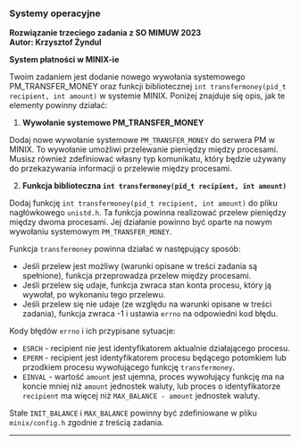 ### Systemy operacyjne

<b> Rozwiązanie trzeciego zadania z SO MIMUW 2023 </b> <br />
<b> Autor: Krzysztof Żyndul </b>


**System płatności w MINIX-ie**

Twoim zadaniem jest dodanie nowego wywołania systemowego PM_TRANSFER_MONEY oraz funkcji bibliotecznej `int transfermoney(pid_t recipient, int amount)` w systemie MINIX. Poniżej znajduje się opis, jak te elementy powinny działać:

1. **Wywołanie systemowe PM_TRANSFER_MONEY**

Dodaj nowe wywołanie systemowe `PM_TRANSFER_MONEY` do serwera PM w MINIX. To wywołanie umożliwi przelewanie pieniędzy między procesami. Musisz również zdefiniować własny typ komunikatu, który będzie używany do przekazywania informacji o przelewie między procesami.

2. **Funkcja biblioteczna `int transfermoney(pid_t recipient, int amount)`**

Dodaj funkcję `int transfermoney(pid_t recipient, int amount)` do pliku nagłówkowego `unistd.h`. Ta funkcja powinna realizować przelew pieniędzy między dwoma procesami. Jej działanie powinno być oparte na nowym wywołaniu systemowym `PM_TRANSFER_MONEY`.

Funkcja `transfermoney` powinna działać w następujący sposób:

- Jeśli przelew jest możliwy (warunki opisane w treści zadania są spełnione), funkcja przeprowadza przelew między procesami.
- Jeśli przelew się udaje, funkcja zwraca stan konta procesu, który ją wywołał, po wykonaniu tego przelewu.
- Jeśli przelew się nie udaje (ze względu na warunki opisane w treści zadania), funkcja zwraca -1 i ustawia `errno` na odpowiedni kod błędu.

Kody błędów `errno` i ich przypisane sytuacje:

- `ESRCH` - recipient nie jest identyfikatorem aktualnie działającego procesu.
- `EPERM` - recipient jest identyfikatorem procesu będącego potomkiem lub przodkiem procesu wywołującego funkcję `transfermoney`.
- `EINVAL` - wartość `amount` jest ujemna, proces wywołujący funkcję ma na koncie mniej niż `amount` jednostek waluty, lub proces o identyfikatorze `recipient` ma więcej niż `MAX_BALANCE - amount` jednostek waluty.

Stałe `INIT_BALANCE` i `MAX_BALANCE` powinny być zdefiniowane w pliku `minix/config.h` zgodnie z treścią zadania.

---
